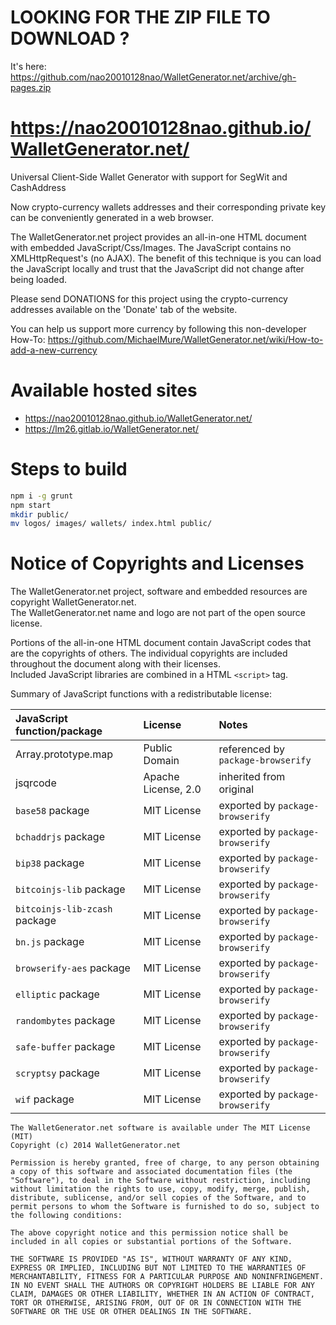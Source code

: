 # LOOKING FOR THE ZIP FILE TO DOWNLOAD ? 
It's here: https://github.com/nao20010128nao/WalletGenerator.net/archive/gh-pages.zip


# https://nao20010128nao.github.io/WalletGenerator.net/
Universal Client-Side Wallet Generator with support for SegWit and CashAddress     

Now crypto-currency wallets addresses and their corresponding private key can be conveniently generated in a web browser.     

The WalletGenerator.net project provides an all-in-one HTML document with embedded JavaScript/Css/Images. The JavaScript contains no XMLHttpRequest's (no AJAX). The benefit of this technique is you can load the JavaScript locally and trust that the JavaScript did not change after being loaded.     


Please send DONATIONS for this project using the crypto-currency addresses available on the 'Donate' tab of the website.     

You can help us support more currency by following this non-developer How-To: https://github.com/MichaelMure/WalletGenerator.net/wiki/How-to-add-a-new-currency    

# Available hosted sites
- https://nao20010128nao.github.io/WalletGenerator.net/
- https://lm26.gitlab.io/WalletGenerator.net/

# Steps to build

```bash
npm i -g grunt
npm start
mkdir public/
mv logos/ images/ wallets/ index.html public/
```

# Notice of Copyrights and Licenses
The WalletGenerator.net project, software and embedded resources are copyright WalletGenerator.net.    
The WalletGenerator.net name and logo are not part of the open source license.    

Portions of the all-in-one HTML document contain JavaScript codes that are the copyrights of others. The individual copyrights are included throughout the document along with their licenses.     
Included JavaScript libraries are combined in a HTML `<script>` tag.     

Summary of JavaScript functions with a redistributable license:    

|JavaScript function/package  |License            |Notes                             |
|:----------------------------|:------------------|:---------------------------------|
|Array.prototype.map          |Public Domain      |referenced by `package-browserify`|
|jsqrcode                     |Apache License, 2.0|inherited from original           |
|`base58` package             |MIT License        |exported by `package-browserify`  |
|`bchaddrjs` package          |MIT License        |exported by `package-browserify`  |
|`bip38` package              |MIT License        |exported by `package-browserify`  |
|`bitcoinjs-lib` package      |MIT License        |exported by `package-browserify`  |
|`bitcoinjs-lib-zcash` package|MIT License        |exported by `package-browserify`  |
|`bn.js` package              |MIT License        |exported by `package-browserify`  |
|`browserify-aes` package     |MIT License        |exported by `package-browserify`  |
|`elliptic` package           |MIT License        |exported by `package-browserify`  |
|`randombytes` package        |MIT License        |exported by `package-browserify`  |
|`safe-buffer` package        |MIT License        |exported by `package-browserify`  |
|`scryptsy` package           |MIT License        |exported by `package-browserify`  |
|`wif` package                |MIT License        |exported by `package-browserify`  |


```
The WalletGenerator.net software is available under The MIT License (MIT)
Copyright (c) 2014 WalletGenerator.net

Permission is hereby granted, free of charge, to any person obtaining a copy of this software and associated documentation files (the "Software"), to deal in the Software without restriction, including without limitation the rights to use, copy, modify, merge, publish, distribute, sublicense, and/or sell copies of the Software, and to permit persons to whom the Software is furnished to do so, subject to the following conditions:

The above copyright notice and this permission notice shall be included in all copies or substantial portions of the Software.

THE SOFTWARE IS PROVIDED "AS IS", WITHOUT WARRANTY OF ANY KIND, EXPRESS OR IMPLIED, INCLUDING BUT NOT LIMITED TO THE WARRANTIES OF MERCHANTABILITY, FITNESS FOR A PARTICULAR PURPOSE AND NONINFRINGEMENT. IN NO EVENT SHALL THE AUTHORS OR COPYRIGHT HOLDERS BE LIABLE FOR ANY CLAIM, DAMAGES OR OTHER LIABILITY, WHETHER IN AN ACTION OF CONTRACT, TORT OR OTHERWISE, ARISING FROM, OUT OF OR IN CONNECTION WITH THE SOFTWARE OR THE USE OR OTHER DEALINGS IN THE SOFTWARE.
```